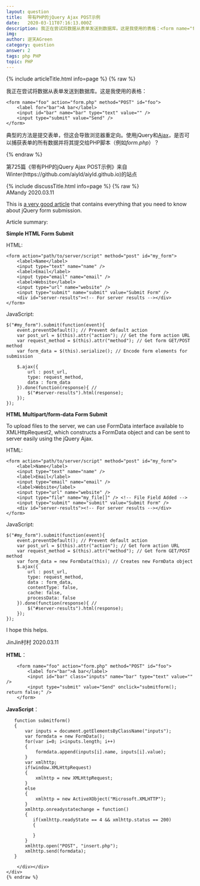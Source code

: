 ```yaml
---
layout: question
title:  带有PHP的jQuery Ajax POST示例
date:   2020-03-11T07:16:13.000Z
description: 我正在尝试将数据从表单发送到数据库。这是我使用的表格：<form name="foo" action="form.php" method="POST"...
img: 
author: 逆天AGreen
category: question
answer: 2
tags: php PHP
topic: PHP
---
```

<div class="article-root">
  <div class="article">
    {% include articleTitle.html info=page %}
    {% raw %}
    <div class="article-content"><p><font style="vertical-align: inherit;"><font style="vertical-align: inherit;">我正在尝试将数据从表单发送到数据库。</font><font style="vertical-align: inherit;">这是我使用的表格：</font></font></p>

<pre><code>&lt;form name="foo" action="form.php" method="POST" id="foo"&gt;<font></font>
    &lt;label for="bar"&gt;A bar&lt;/label&gt;<font></font>
    &lt;input id="bar" name="bar" type="text" value="" /&gt;<font></font>
    &lt;input type="submit" value="Send" /&gt;<font></font>
&lt;/form&gt;<font></font>
</code></pre>

<p><font style="vertical-align: inherit;"><font style="vertical-align: inherit;">典型的方法是提交表单，但这会导致浏览器重定向。</font><font style="vertical-align: inherit;">使用jQuery和</font></font><a href="http://en.wikipedia.org/wiki/Ajax_%28programming%29" rel="noreferrer"><font style="vertical-align: inherit;"><font style="vertical-align: inherit;">Ajax</font></font></a><font style="vertical-align: inherit;"><font style="vertical-align: inherit;">，是否可以捕获表单的所有数据并将其提交给PHP脚本（例如</font></font><em><font style="vertical-align: inherit;"><font style="vertical-align: inherit;">form.php</font></font></em><font style="vertical-align: inherit;"><font style="vertical-align: inherit;">）？</font></font></p></div>
    {% endraw %}
  </div>
  <p class="winter_mark">第725篇《带有PHP的jQuery Ajax POST示例》来自Winter(https://github.com/aiyld/aiyld.github.io)的站点</p>
  <div class="discuss-wrapper">
    {% include discussTitle.html info=page %}
    {% raw %}
    <div class="discuss-list">
    <div class="discuss-item">
        <div class="discuss-parent">
          <div class="discuss-meta">
            <span class="discuss-user">AMandy</span>
            <span class="discuss-time">2020.03.11</span>
          </div>
          <div class="discuss-comment"><p>This is <a href="https://www.sanwebe.com/2016/07/ajax-form-submit-examples-using-jquery" rel="nofollow noreferrer">a very good article</a> that contains everything that you need to know about jQuery form submission.</p>

<p>Article summary:</p>

<p><strong>Simple HTML Form Submit</strong></p>

<p>HTML:</p>

<pre><code>&lt;form action="path/to/server/script" method="post" id="my_form"&gt;<font></font>
    &lt;label&gt;Name&lt;/label&gt;<font></font>
    &lt;input type="text" name="name" /&gt;<font></font>
    &lt;label&gt;Email&lt;/label&gt;<font></font>
    &lt;input type="email" name="email" /&gt;<font></font>
    &lt;label&gt;Website&lt;/label&gt;<font></font>
    &lt;input type="url" name="website" /&gt;<font></font>
    &lt;input type="submit" name="submit" value="Submit Form" /&gt;<font></font>
    &lt;div id="server-results"&gt;&lt;!-- For server results --&gt;&lt;/div&gt;<font></font>
&lt;/form&gt;<font></font>
</code></pre>

<p>JavaScript:</p>

<pre><code>$("#my_form").submit(function(event){<font></font>
    event.preventDefault(); // Prevent default action<font></font>
    var post_url = $(this).attr("action"); // Get the form action URL<font></font>
    var request_method = $(this).attr("method"); // Get form GET/POST method<font></font>
    var form_data = $(this).serialize(); // Encode form elements for submission<font></font>
<font></font>
    $.ajax({<font></font>
        url : post_url,<font></font>
        type: request_method,<font></font>
        data : form_data<font></font>
    }).done(function(response){ //<font></font>
        $("#server-results").html(response);<font></font>
    });<font></font>
});<font></font>
</code></pre>

<p><strong>HTML Multipart/form-data Form Submit</strong></p>

<p>To upload files to the server, we can use FormData interface available to XMLHttpRequest2, which constructs a FormData object and can be sent to server easily using the jQuery Ajax.</p>

<p>HTML:</p>

<pre><code>&lt;form action="path/to/server/script" method="post" id="my_form"&gt;<font></font>
    &lt;label&gt;Name&lt;/label&gt;<font></font>
    &lt;input type="text" name="name" /&gt;<font></font>
    &lt;label&gt;Email&lt;/label&gt;<font></font>
    &lt;input type="email" name="email" /&gt;<font></font>
    &lt;label&gt;Website&lt;/label&gt;<font></font>
    &lt;input type="url" name="website" /&gt;<font></font>
    &lt;input type="file" name="my_file[]" /&gt; &lt;!-- File Field Added --&gt;<font></font>
    &lt;input type="submit" name="submit" value="Submit Form" /&gt;<font></font>
    &lt;div id="server-results"&gt;&lt;!-- For server results --&gt;&lt;/div&gt;<font></font>
&lt;/form&gt;<font></font>
</code></pre>

<p>JavaScript:</p>

<pre><code>$("#my_form").submit(function(event){<font></font>
    event.preventDefault(); // Prevent default action<font></font>
    var post_url = $(this).attr("action"); // Get form action URL<font></font>
    var request_method = $(this).attr("method"); // Get form GET/POST method<font></font>
    var form_data = new FormData(this); // Creates new FormData object<font></font>
    $.ajax({<font></font>
        url : post_url,<font></font>
        type: request_method,<font></font>
        data : form_data,<font></font>
        contentType: false,<font></font>
        cache: false,<font></font>
        processData: false<font></font>
    }).done(function(response){ //<font></font>
        $("#server-results").html(response);<font></font>
    });<font></font>
});<font></font>
</code></pre>

<p>I hope this helps.</p></div>
        </div></div><div class="discuss-item">
        <div class="discuss-parent">
          <div class="discuss-meta">
            <span class="discuss-user">JinJin村村</span>
            <span class="discuss-time">2020.03.11</span>
          </div>
          <div class="discuss-comment"><p><strong><font style="vertical-align: inherit;"><font style="vertical-align: inherit;">HTML</font></font></strong><font style="vertical-align: inherit;"><font style="vertical-align: inherit;">：</font></font></p>

<pre><code>    &lt;form name="foo" action="form.php" method="POST" id="foo"&gt;<font></font>
        &lt;label for="bar"&gt;A bar&lt;/label&gt;<font></font>
        &lt;input id="bar" class="inputs" name="bar" type="text" value="" /&gt;<font></font>
        &lt;input type="submit" value="Send" onclick="submitform(); return false;" /&gt;<font></font>
    &lt;/form&gt;<font></font>
</code></pre>

<p><strong><font style="vertical-align: inherit;"><font style="vertical-align: inherit;">JavaScript</font></font></strong><font style="vertical-align: inherit;"><font style="vertical-align: inherit;">：</font></font></p>

<pre><code>   function submitform()<font></font>
   {<font></font>
       var inputs = document.getElementsByClassName("inputs");<font></font>
       var formdata = new FormData();<font></font>
       for(var i=0; i&lt;inputs.length; i++)<font></font>
       {<font></font>
           formdata.append(inputs[i].name, inputs[i].value);<font></font>
       }<font></font>
       var xmlhttp;<font></font>
       if(window.XMLHttpRequest)<font></font>
       {<font></font>
           xmlhttp = new XMLHttpRequest;<font></font>
       }<font></font>
       else<font></font>
       {<font></font>
           xmlhttp = new ActiveXObject("Microsoft.XMLHTTP");<font></font>
       }<font></font>
       xmlhttp.onreadystatechange = function()<font></font>
       {<font></font>
          if(xmlhttp.readyState == 4 &amp;&amp; xmlhttp.status == 200)<font></font>
          {<font></font>
<font></font>
          }<font></font>
       }<font></font>
       xmlhttp.open("POST", "insert.php");<font></font>
       xmlhttp.send(formdata);<font></font>
   }<font></font>
</code></pre></div>
        </div></div>
    </div>
    {% endraw %}
  </div>
<div>
